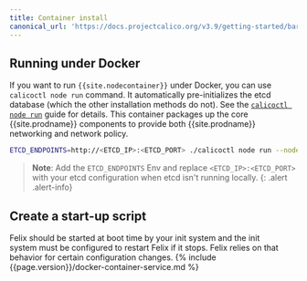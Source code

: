 ```yaml
---
title: Container install
canonical_url: 'https://docs.projectcalico.org/v3.9/getting-started/bare-metal/installation/container'
---
```


## Running under Docker
If you want to run `{{site.nodecontainer}}` under Docker, you can use `calicoctl node run` command. It automatically pre-initializes the etcd database (which the other installation methods do not). See the
[`calicoctl node run`]({{site.url}}/{{page.version}}/reference/calicoctl/node/run)
guide for details. This container packages up the core {{site.prodname}} components to provide both {{site.prodname}}
networking and network policy.

```bash
ETCD_ENDPOINTS=http://<ETCD_IP>:<ETCD_PORT> ./calicoctl node run --node-image={{page.registry}}{{page.imageNames["calico/node"]}}:{{site.data.versions[page.version].first.title}}
```
> **Note**: Add the `ETCD_ENDPOINTS` Env and replace `<ETCD_IP>:<ETCD_PORT>` with your etcd configuration when etcd isn't running locally.
{: .alert .alert-info}


## Create a start-up script
Felix should be started at boot time by your init system and the init system must be configured to restart Felix if it stops. Felix relies on that behavior for certain configuration changes.
{% include {{page.version}}/docker-container-service.md %}
